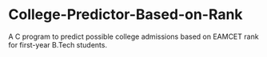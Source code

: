 # College-Predictor-Based-on-Rank
A C program to predict possible college admissions based on EAMCET rank for first-year B.Tech students.
